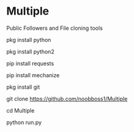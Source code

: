 # Multiple
Public Followers and File cloning tools

pkg install python 

pkg install python2

pip install requests

pip install mechanize

pkg install git 

git clone https://github.com/noobboss1/Multiple


cd Multiple

python run.py
